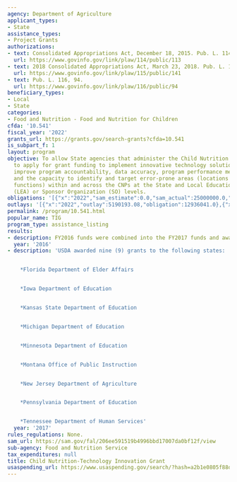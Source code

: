 ```yaml
---
agency: Department of Agriculture
applicant_types:
- State
assistance_types:
- Project Grants
authorizations:
- text: Consolidated Appropriations Act, December 18, 2015. Pub. L. 114, 113.
  url: https://www.govinfo.gov/link/plaw/114/public/113
- text: 2018 Consolidated Appropriations Act, March 23, 2018. Pub. L. 115, 141.
  url: https://www.govinfo.gov/link/plaw/115/public/141
- text: Pub. L. 116, 94.
  url: https://www.govinfo.gov/link/plaw/116/public/94
beneficiary_types:
- Local
- State
categories:
- Food and Nutrition - Food and Nutrition for Children
cfda: '10.541'
fiscal_year: '2022'
grants_url: https://grants.gov/search-grants?cfda=10.541
is_subpart_f: 1
layout: program
objective: To allow State agencies that administer the Child Nutrition Programs (CNPs)
  to apply for grant funding to implement innovative technology solutions that will
  improve program accountability, data accuracy, program performance measurement,
  and the capacity to identify and target error-prone areas (locations or program
  functions) within and across the CNPs at the State and Local Educational Agency
  (LEA) or Sponsor Organization (SO) levels.
obligations: '[{"x":"2022","sam_estimate":0.0,"sam_actual":25000000.0,"usa_spending_actual":12884950.88},{"x":"2023","sam_estimate":25000000.0,"sam_actual":0.0,"usa_spending_actual":26454757.34},{"x":"2024","sam_estimate":25000000.0,"sam_actual":0.0,"usa_spending_actual":50063865.14}]'
outlays: '[{"x":"2022","outlay":5190193.08,"obligation":12936041.0},{"x":"2023","outlay":3641446.95,"obligation":26673392.41},{"x":"2024","outlay":0.0,"obligation":51742478.0}]'
permalink: /program/10.541.html
popular_name: TIG
program_type: assistance_listing
results:
- description: FY2016 funds were combined into the FY2017 funds and awarded in FY2017.
  year: '2016'
- description: 'USDA awarded nine (9) grants to the following states:


    *Florida Department of Elder Affairs


    *Iowa Department of Education


    *Kansas State Department of Education


    *Michigan Department of Education


    *Minnesota Department of Education


    *Montana Office of Public Instruction


    *New Jersey Department of Agriculture


    *Pennsylvania Department of Education


    *Tennessee Department of Human Services'
  year: '2017'
rules_regulations: None.
sam_url: https://sam.gov/fal/206ee591519b4996bbd17007da0bf12f/view
sub-agency: Food and Nutrition Service
tax_expenditures: null
title: Child Nutrition-Technology Innovation Grant
usaspending_url: https://www.usaspending.gov/search/?hash=a2b1e0805f88ddc71516710ed684e2a3
---
```

